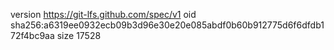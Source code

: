version https://git-lfs.github.com/spec/v1
oid sha256:a6319ee0932ecb09b3d96e30e20e085abdf0b60b912775d6f6dfdb172f4bc9aa
size 17528
